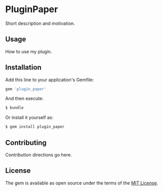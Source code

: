 # PluginPaper
Short description and motivation.

## Usage
How to use my plugin.

## Installation
Add this line to your application's Gemfile:

```ruby
gem 'plugin_paper'
```

And then execute:
```bash
$ bundle
```

Or install it yourself as:
```bash
$ gem install plugin_paper
```

## Contributing
Contribution directions go here.

## License
The gem is available as open source under the terms of the [MIT License](https://opensource.org/licenses/MIT).
